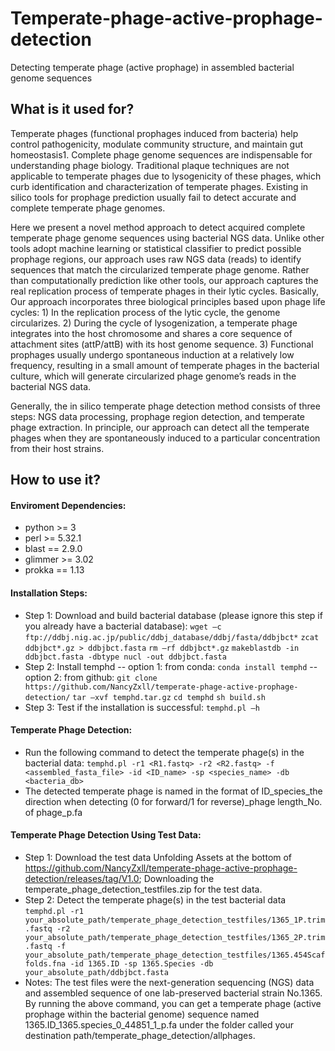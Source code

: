 # Temperate-phage-active-prophage-detection
Detecting temperate phage (active prophage) in assembled bacterial genome sequences

## What is it used for?
Temperate phages (functional prophages induced from bacteria) help control pathogenicity, modulate community structure, and maintain gut homeostasis1. Complete phage genome sequences are indispensable for understanding phage biology. Traditional plaque techniques are not applicable to temperate phages due to lysogenicity of these phages, which curb identification and characterization of temperate phages. Existing in silico tools for prophage prediction usually fail to detect accurate and complete temperate phage genomes.

Here we present a novel method approach to detect acquired complete temperate phage genome sequences using bacterial NGS data. Unlike other tools adopt machine learning or statistical classifier to predict possible prophage regions, our approach uses raw NGS data (reads) to identify sequences that match the circularized temperate phage genome. Rather than computationally prediction like other tools, our approach captures the real replication process of temperate phages in their lytic cycles. Basically, Our approach incorporates three biological principles based upon phage life cycles: 1) In the replication process of the lytic cycle, the genome circularizes. 2) During the cycle of lysogenization, a temperate phage integrates into the host chromosome and shares a core sequence of attachment sites (attP/attB) with its host genome sequence. 3) Functional prophages usually undergo spontaneous induction at a relatively low frequency, resulting in a small amount of temperate phages in the bacterial culture, which will generate circularized phage genome’s reads in the bacterial NGS data. 

Generally, the in silico temperate phage detection method consists of three steps: NGS data processing, prophage region detection, and temperate phage extraction. In principle, our approach can detect all the temperate phages when they are spontaneously induced to a particular concentration from their host strains.
## How to use it?
#### Enviroment Dependencies:
- python >= 3
- perl >= 5.32.1
- blast == 2.9.0
- glimmer >= 3.02
- prokka == 1.13

#### Installation Steps:
- Step 1: Download and build bacterial database (please ignore this step if you already have a bacterial database):
`wget –c ftp://ddbj.nig.ac.jp/public/ddbj_database/ddbj/fasta/ddbjbct*`
`zcat ddbjbct*.gz > ddbjbct.fasta`
`rm –rf ddbjbct*.gz`
`makeblastdb -in ddbjbct.fasta -dbtype nucl -out ddbjbct.fasta`
- Step 2: Install temphd
-- option 1: from conda:
`conda install temphd`
-- option 2: from github:
`git clone https://github.com/NancyZxll/temperate-phage-active-prophage-detection/`
`tar –xvf temphd.tar.gz`
`cd temphd`
`sh build.sh`
- Step 3: Test if the installation is successful:
`temphd.pl –h`

#### Temperate Phage Detection:
- Run the following command to detect the temperate phage(s) in the bacterial data:
`temphd.pl -r1 <R1.fastq> -r2 <R2.fastq> -f <assembled_fasta_file> -id <ID_name> -sp <species_name> -db <bacteria_db>`
- The detected temperate phage is named in the format of ID_species_the direction when detecting (0 for forward/1 for reverse)_phage length_No. of phage_p.fa

#### Temperate Phage Detection Using Test Data:
- Step 1: Download the test data
Unfolding Assets at the bottom of https://github.com/NancyZxll/temperate-phage-active-prophage-detection/releases/tag/V1.0;
Downloading the temperate_phage_detection_testfiles.zip for the test data.
- Step 2: Detect the temperate phage(s) in the test bacterial data
`temphd.pl -r1 your_absolute_path/temperate_phage_detection_testfiles/1365_1P.trim.fastq -r2 your_absolute_path/temperate_phage_detection_testfiles/1365_2P.trim.fastq -f your_absolute_path/temperate_phage_detection_testfiles/1365.454Scaffolds.fna -id 1365.ID -sp 1365.Species -db your_absolute_path/ddbjbct.fasta`
- Notes: The test files were the next-generation sequencing (NGS) data and assembled sequence of one lab-preserved bacterial strain No.1365. By running the above command, you can get a temperate phage (active prophage within the bacterial genome) sequence named 1365.ID_1365.species_0_44851_1_p.fa under the folder called your destination path/temperate_phage_detection/allphages.
